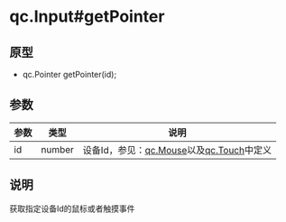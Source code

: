 # qc.Input#getPointer
## 原型
* qc.Pointer getPointer(id);

## 参数
| 参数 | 类型 | 说明 |
| --- | ---- | ---- |
| id | number | 设备Id，参见：[qc.Mouse](Mouse.md)以及[qc.Touch](Touch.md)中定义 |

## 说明
获取指定设备Id的鼠标或者触摸事件
